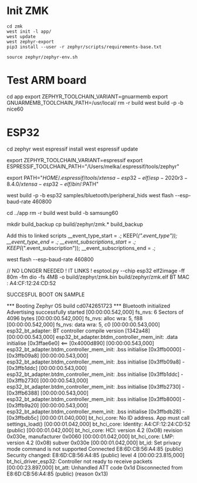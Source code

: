 # Init ZMK
````
cd zmk
west init -l app/
west update
west zephyr-export
pip3 install --user -r zephyr/scripts/requirements-base.txt

source zephyr/zephyr-env.sh
````

# Test ARM board
cd app
export ZEPHYR_TOOLCHAIN_VARIANT=gnuarmemb
export GNUARMEMB_TOOLCHAIN_PATH=/usr/local/
rm -r build
west build -p -b nice60 

# ESP32
cd zephyr
west espressif install
west espressif update

export ZEPHYR_TOOLCHAIN_VARIANT=espressif
export ESPRESSIF_TOOLCHAIN_PATH="/Users/melka/.espressif/tools/zephyr"

export PATH="${HOME}/.espressif/tools/xtensa-esp32-elf/esp-2020r3-8.4.0/xtensa-esp32-elf/bin/:$PATH" 

west build -p -b esp32 samples/bluetooth/peripheral_hids
west flash --esp-baud-rate 460800

cd ../app
rm -r build
west build -b samsung60

mkdir build_backup
cp build/zephyr/zmk.* build_backup

Add this to linked scripts
         __event_type_start = .; KEEP(*(".event_type")); __event_type_end = .;
         __event_subscriptions_start = .; KEEP(*(".event_subscription")); __event_subscriptions_end = .;

west flash --esp-baud-rate 460800

// NO LONGER NEEDED ! IT LINKS !
esptool.py --chip esp32 elf2image -ff 80m -fm dio -fs 4MB -o build/zephyr/zmk.bin build/zephyr/zmk.elf
BT MAC : A4:CF:12:24:CD:52


SUCCESFUL BOOT ON SAMPLE

*** Booting Zephyr OS build cd0742651723  ***
Bluetooth initialized
Advertising successfully started
[00:00:00.542,000] <inf> fs_nvs: 6 Sectors of 4096 bytes
[00:00:00.542,000] <inf> fs_nvs: alloc wra: 5, f88
[00:00:00.542,000] <inf> fs_nvs: data wra: 5, c0
[00:00:00.543,000] <inf> esp32_bt_adapter: BT controller compile version [1342a48]
[00:00:00.543,000] <dbg> esp32_bt_adapter.btdm_controller_mem_init: .data initialise [0x3ffae6e0] <== [0x4000d890]
[00:00:00.543,000] <dbg> esp32_bt_adapter.btdm_controller_mem_init: .bss initialise [0x3ffb0000] - [0x3ffb09a8]
[00:00:00.543,000] <dbg> esp32_bt_adapter.btdm_controller_mem_init: .bss initialise [0x3ffb09a8] - [0x3ffb1ddc]
[00:00:00.543,000] <dbg> esp32_bt_adapter.btdm_controller_mem_init: .bss initialise [0x3ffb1ddc] - [0x3ffb2730]
[00:00:00.543,000] <dbg> esp32_bt_adapter.btdm_controller_mem_init: .bss initialise [0x3ffb2730] - [0x3ffb6388]
[00:00:00.543,000] <dbg> esp32_bt_adapter.btdm_controller_mem_init: .bss initialise [0x3ffb8000] - [0x3ffb9a20]
[00:00:00.543,000] <dbg> esp32_bt_adapter.btdm_controller_mem_init: .bss initialise [0x3ffbdb28] - [0x3ffbdb5c]
[00:00:01.040,000] <inf> bt_hci_core: No ID address. App must call settings_load()
[00:00:01.042,000] <inf> bt_hci_core: Identity: A4:CF:12:24:CD:52 (public)
[00:00:01.042,000] <inf> bt_hci_core: HCI: version 4.2 (0x08) revision 0x030e, manufacturer 0x0060
[00:00:01.042,000] <inf> bt_hci_core: LMP: version 4.2 (0x08) subver 0x030e
[00:00:01.042,000] <wrn> bt_id: Set privacy mode command is not supported
Connected E8:6D:CB:56:A4:85 (public)
Security changed: E8:6D:CB:56:A4:85 (public) level 4
[00:00:23.815,000] <wrn> bt_hci_driver_esp32: Controller not ready to receive packets
[00:00:23.897,000] <wrn> bt_att: Unhandled ATT code 0x1d
Disconnected from E8:6D:CB:56:A4:85 (public) (reason 0x13)
